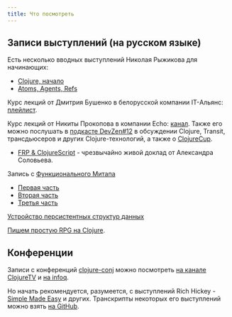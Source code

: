 ```yaml
---
title: Что посмотреть
---
```


## Записи выступлений (на русском языке)

Есть несколько вводных выступлений Николая Рыжикова для начинающих:

- [Clojure, начало](http://www.youtube.com/watch?v=6nA1OozPcbI)
- [Atoms, Agents, Refs](https://www.youtube.com/watch?v=nfKrSI7OQnI#t=8530)

Курс лекций от Дмитрия Бушенко в белорусской компании IT-Альянс:
[плейлист](https://www.youtube.com/watch?v=6sZ6A7jx3QA&list=PLHmGp4OYEMn3yPOV03tjpl64doNfNeabV).

Курс лекций от Никиты Прокопова в компании Echo: [канал](https://vimeo.com/channels/356479).
Также его можно послушать в [подкасте DevZen#12](http://devzen.ru/episode-0012/) в обсуждении
Clojure, Transit, трансдьюсеров и других Clojure-технологий, а также о [ClojureCup](https://clojurecup.com).

- [FRP & ClojureScript](http://www.youtube.com/watch?v=R4sTvHXkToQ) - чрезвычайно живой доклад от Александра Соловьева.

Запись с [Функционального Митапа](http://spb-fp-meetup.timepad.ru/event/174162/)
 * [Первая часть](https://www.youtube.com/watch?v=KkX57Al9uzM)
 * [Вторая часть](http://www.youtube.com/watch?v=EyNx_3KqCBY)
 * [Третья часть](http://www.youtube.com/watch?v=nuJ4Cmg-YcI)

[Устройство персистентных структур данных](https://www.youtube.com/watch?v=siUvJN4FoVY)

[Пишем простую RPG на Clojure](http://www.youtube.com/watch?v=r0TWL5L7RE0).

## Конференции

Записи с конференций [clojure-conj](http://clojure-conj.org/) можно посмотреть [на канале ClojureTV](http://www.youtube.com/user/ClojureTV) и [на infoq](http://www.infoq.com/clojure/).

Но начать рекомендуется, разумеется, с выступлений Rich Hickey - [Simple Made Easy](http://www.infoq.com/presentations/Simple-Made-Easy) и других. Транскрипты некоторых его выступлений можно взять [на GitHub](https://github.com/matthiasn/talk-transcripts/tree/master/Hickey_Rich).
